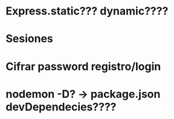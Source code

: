 
# Express.static??? dynamic????

# Sesiones

# Cifrar password registro/login

# nodemon -D? -> package.json devDependecies????